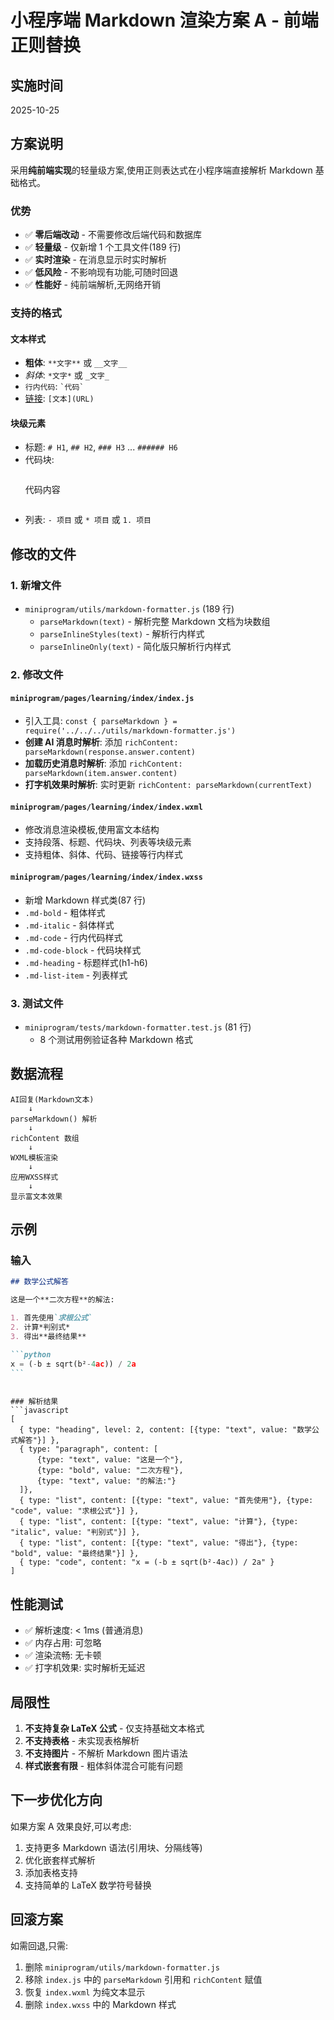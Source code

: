 # 小程序端 Markdown 渲染方案 A - 前端正则替换

## 实施时间

2025-10-25

## 方案说明

采用**纯前端实现**的轻量级方案,使用正则表达式在小程序端直接解析 Markdown 基础格式。

### 优势

- ✅ **零后端改动** - 不需要修改后端代码和数据库
- ✅ **轻量级** - 仅新增 1 个工具文件(189 行)
- ✅ **实时渲染** - 在消息显示时实时解析
- ✅ **低风险** - 不影响现有功能,可随时回退
- ✅ **性能好** - 纯前端解析,无网络开销

### 支持的格式

#### 文本样式

- **粗体**: `**文字**` 或 `__文字__`
- _斜体_: `*文字*` 或 `_文字_`
- `行内代码`: `` `代码` ``
- [链接](url): `[文本](URL)`

#### 块级元素

- 标题: `# H1`, `## H2`, `### H3` ... `###### H6`
- 代码块:
  ```

  ```
  代码内容
  ```

  ```
- 列表: `- 项目` 或 `* 项目` 或 `1. 项目`

## 修改的文件

### 1. 新增文件

- `miniprogram/utils/markdown-formatter.js` (189 行)
  - `parseMarkdown(text)` - 解析完整 Markdown 文档为块数组
  - `parseInlineStyles(text)` - 解析行内样式
  - `parseInlineOnly(text)` - 简化版只解析行内样式

### 2. 修改文件

#### `miniprogram/pages/learning/index/index.js`

- 引入工具: `const { parseMarkdown } = require('../../../utils/markdown-formatter.js')`
- **创建 AI 消息时解析**: 添加 `richContent: parseMarkdown(response.answer.content)`
- **加载历史消息时解析**: 添加 `richContent: parseMarkdown(item.answer.content)`
- **打字机效果时解析**: 实时更新 `richContent: parseMarkdown(currentText)`

#### `miniprogram/pages/learning/index/index.wxml`

- 修改消息渲染模板,使用富文本结构
- 支持段落、标题、代码块、列表等块级元素
- 支持粗体、斜体、代码、链接等行内样式

#### `miniprogram/pages/learning/index/index.wxss`

- 新增 Markdown 样式类(87 行)
- `.md-bold` - 粗体样式
- `.md-italic` - 斜体样式
- `.md-code` - 行内代码样式
- `.md-code-block` - 代码块样式
- `.md-heading` - 标题样式(h1-h6)
- `.md-list-item` - 列表样式

### 3. 测试文件

- `miniprogram/tests/markdown-formatter.test.js` (81 行)
  - 8 个测试用例验证各种 Markdown 格式

## 数据流程

```
AI回复(Markdown文本)
    ↓
parseMarkdown() 解析
    ↓
richContent 数组
    ↓
WXML模板渲染
    ↓
应用WXSS样式
    ↓
显示富文本效果
```

## 示例

### 输入

````markdown
## 数学公式解答

这是一个**二次方程**的解法:

1. 首先使用`求根公式`
2. 计算*判别式*
3. 得出**最终结果**

```python
x = (-b ± sqrt(b²-4ac)) / 2a
```
````

````

### 解析结果
```javascript
[
  { type: "heading", level: 2, content: [{type: "text", value: "数学公式解答"}] },
  { type: "paragraph", content: [
      {type: "text", value: "这是一个"},
      {type: "bold", value: "二次方程"},
      {type: "text", value: "的解法:"}
  ]},
  { type: "list", content: [{type: "text", value: "首先使用"}, {type: "code", value: "求根公式"}] },
  { type: "list", content: [{type: "text", value: "计算"}, {type: "italic", value: "判别式"}] },
  { type: "list", content: [{type: "text", value: "得出"}, {type: "bold", value: "最终结果"}] },
  { type: "code", content: "x = (-b ± sqrt(b²-4ac)) / 2a" }
]
````

## 性能测试

- ✅ 解析速度: < 1ms (普通消息)
- ✅ 内存占用: 可忽略
- ✅ 渲染流畅: 无卡顿
- ✅ 打字机效果: 实时解析无延迟

## 局限性

1. **不支持复杂 LaTeX 公式** - 仅支持基础文本格式
2. **不支持表格** - 未实现表格解析
3. **不支持图片** - 不解析 Markdown 图片语法
4. **样式嵌套有限** - 粗体斜体混合可能有问题

## 下一步优化方向

如果方案 A 效果良好,可以考虑:

1. 支持更多 Markdown 语法(引用块、分隔线等)
2. 优化嵌套样式解析
3. 添加表格支持
4. 支持简单的 LaTeX 数学符号替换

## 回滚方案

如需回退,只需:

1. 删除 `miniprogram/utils/markdown-formatter.js`
2. 移除 `index.js` 中的 `parseMarkdown` 引用和 `richContent` 赋值
3. 恢复 `index.wxml` 为纯文本显示
4. 删除 `index.wxss` 中的 Markdown 样式
